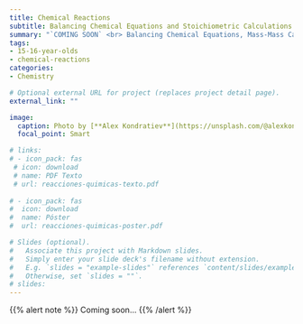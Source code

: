```yaml
---
title: Chemical Reactions
subtitle: Balancing Chemical Equations and Stoichiometric Calculations
summary: "`COMING SOON` <br> Balancing Chemical Equations, Mass-Mass Calculations and Mass-Volume Calculations."
tags:
- 15-16-year-olds
- chemical-reactions
categories:
- Chemistry

# Optional external URL for project (replaces project detail page).
external_link: ""

image:
  caption: Photo by [**Alex Kondratiev**](https://unsplash.com/@alexkondratiev) on [Unsplash](https://unsplash.com)
  focal_point: Smart

# links:
# - icon_pack: fas
 # icon: download
 # name: PDF Texto
 # url: reacciones-quimicas-texto.pdf
  
# - icon_pack: fas
#  icon: download
#  name: Póster
#  url: reacciones-quimicas-poster.pdf  

# Slides (optional).
#   Associate this project with Markdown slides.
#   Simply enter your slide deck's filename without extension.
#   E.g. `slides = "example-slides"` references `content/slides/example-slides.md`.
#   Otherwise, set `slides = ""`.
# slides: 
---
```


{{% alert note %}}
Coming soon...
{{% /alert %}}	